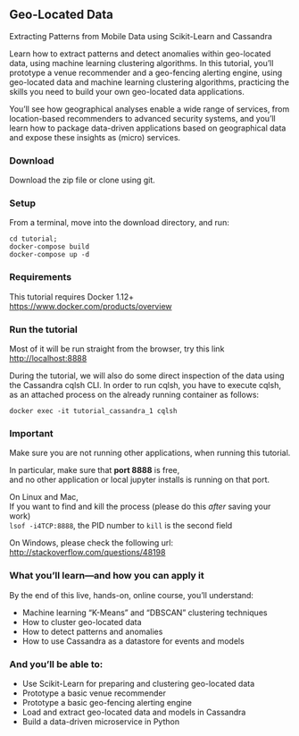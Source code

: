 ## Geo-Located Data
Extracting Patterns from Mobile Data using Scikit-Learn and Cassandra

Learn how to extract patterns and detect anomalies within geo-located data, using machine learning clustering algorithms. In this tutorial, you’ll prototype a venue recommender and a geo-fencing alerting engine, using geo-located data and machine learning clustering algorithms, practicing the skills you need to build your own geo-located data applications.

You’ll see how geographical analyses enable a wide range of services, from location-based recommenders to advanced security systems, and you’ll learn how to package data-driven applications based on geographical data and expose these insights as (micro) services.

### Download
Download the zip file or clone using git.

### Setup
From a terminal, move into the download directory, and run:  

``` 
cd tutorial; 
docker-compose build
docker-compose up -d 
```

### Requirements
This tutorial requires Docker 1.12+
https://www.docker.com/products/overview

### Run the tutorial
Most of it will be run straight from the browser, try this link [http://localhost:8888](http://localhost:8888)

During the tutorial, we will also do some direct inspection of the data using the Cassandra cqlsh CLI.
In order to run cqlsh, you have to execute cqlsh, as an attached process on the already running container as follows:

`docker exec -it tutorial_cassandra_1 cqlsh`


### Important
Make sure you are not running other applications, when running this tutorial.

In particular,
make sure that **port 8888** is free,   
and no other application or local jupyter installs is running on that port.

On Linux and Mac,  
If you want to find and kill the process (please do this *after* saving your work)  
`lsof -i4TCP:8888`, the PID number to `kill` is the second field

On Windows, please check the following url:  http://stackoverflow.com/questions/48198

### What you’ll learn—and how you can apply it

By the end of this live, hands-on, online course, you’ll understand:

- Machine learning “K-Means” and “DBSCAN” clustering techniques
- How to cluster geo-located data
- How to detect patterns and anomalies
- How to use Cassandra as a datastore for events and models


### And you’ll be able to:

- Use Scikit-Learn for preparing and clustering geo-located data
- Prototype a basic venue recommender
- Prototype a basic geo-fencing alerting engine
- Load and extract geo-located data and models in Cassandra
- Build a data-driven microservice in Python
